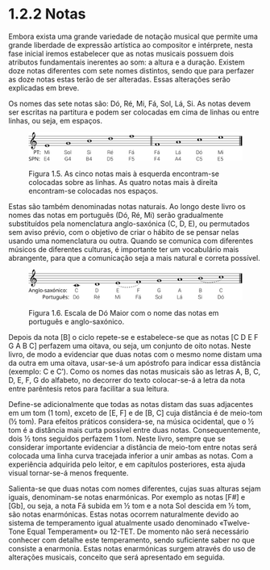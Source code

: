 # 1.2.2 Notas

Embora exista uma grande variedade de notação musical que permite uma grande liberdade de expressão artística ao compositor e intérprete, nesta fase inicial iremos estabelecer que as notas musicais possuem dois atributos fundamentais inerentes ao som: a altura e a duração. Existem doze notas diferentes com sete nomes distintos, sendo que para perfazer as doze notas estas terão de ser alteradas. Essas alterações serão explicadas em breve.

Os nomes das sete notas são: Dó, Ré, Mi, Fá, Sol, Lá, Si. As notas devem ser escritas na partitura e podem ser colocadas em cima de linhas ou entre linhas, ou seja, em espaços.

<figure><img src="../../.gitbook/assets/staff_notes.svg" alt="Figura 1.5. As cinco notas mais à esquerda encontram-se colocadas sobre as linhas. As quatro notas mais à direita encontram-se colocadas nos espaços."><figcaption><p>Figura 1.5. As cinco notas mais à esquerda encontram-se colocadas sobre as linhas. As quatro notas mais à direita encontram-se colocadas nos espaços.</p></figcaption></figure>

Estas são também denominadas notas naturais. Ao longo deste livro os nomes das notas em português (Dó, Ré, Mi) serão gradualmente substituídos pela nomenclatura anglo-saxónica (C, D, E), ou permutados sem aviso prévio, com o objetivo de criar o hábito de se pensar nelas usando uma nomenclatura ou outra. Quando se comunica com diferentes músicos de diferentes culturas, é importante ter um vocabulário mais abrangente, para que a comunicação seja a mais natural e correta possível.

<figure><img src="../../.gitbook/assets/scale_cmajor.svg" alt="Figura 1.6. Escala de Dó Maior com o nome das notas em português e anglo-saxónico."><figcaption><p>Figura 1.6. Escala de Dó Maior com o nome das notas em português e anglo-saxónico.</p></figcaption></figure>

Depois da nota \[B] o ciclo repete-se e estabelece-se que as notas \[C D E F G A B C] perfazem uma oitava, ou seja, um conjunto de oito notas. Neste livro, de modo a evidenciar que duas notas com o mesmo nome distam uma da outra em uma oitava, usar-se-á um apóstrofo para indicar essa distância (exemplo: C e C’). Como os nomes das notas musicais são as letras A, B, C, D, E, F, G do alfabeto, no decorrer do texto colocar-se-á a letra da nota entre parêntesis retos para facilitar a sua leitura.

Define-se adicionalmente que todas as notas distam das suas adjacentes em um tom (1 tom), exceto de \[E, F] e de \[B, C] cuja distância é de meio-tom (½ tom). Para efeitos práticos considera-se, na música ocidental, que o ½ tom é a distância mais curta possível entre duas notas. Consequentemente, dois ½ tons seguidos perfazem 1 tom. Neste livro, sempre que se considerar importante evidenciar a distância de meio-tom entre notas será colocada uma linha curva tracejada inferior a unir ambas as notas. Com a experiência adquirida pelo leitor, e em capítulos posteriores, esta ajuda visual tornar-se-á menos frequente.

Salienta-se que duas notas com nomes diferentes, cujas suas alturas sejam iguais, denominam-se notas enarmónicas. Por exemplo as notas \[F#] e \[Gb], ou seja, a nota Fá subida em ½ tom e a nota Sol descida em ½ tom, são notas enarmónicas. Estas notas ocorrem naturalmente devido ao sistema de temperamento igual atualmente usado denominado «Twelve-Tone Equal Temperament» ou 12-TET. De momento não será necessário conhecer com detalhe este temperamento, sendo suficiente saber no que consiste a enarmonia. Estas notas enarmónicas surgem através do uso de alterações musicais, conceito que será apresentado em seguida.

